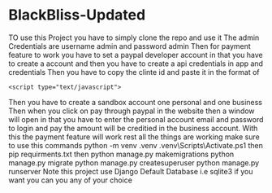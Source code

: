 # BlackBliss-Updated

TO use this Project you have to simply clone the repo and use it 
The admin Credentials are username admin and password admin
Then for payment feature to work you have to set a paypal developer account in that you have to create a account and then you have to create a api credentials in app and credentials
Then you have to copy the clinte id and paste it in the format of <script
		src="https://www.paypal.com/sdk/js?client-id=// Your clint id //&currency=USD"></script>

	<script type="text/javascript">
Then you have to create a sandbox account one personal and one business
Then when you click on pay through paypal in the website then a window will open in that you have to enter the personal account email and password to login and pay the amount will be creditied in the business account.
With this the payment feature will work rest all the things are working make sure to use this commands 
python -m venv .venv
.venv\Scripts\Activate.ps1
then pip requirments.txt
then python manage.py makemigrations
python manage.py migrate
python manage.py createsuperuser
python manage.py runserver
Note this project use Django Default Database i.e sqlite3 if you want you can you any of your choice 
